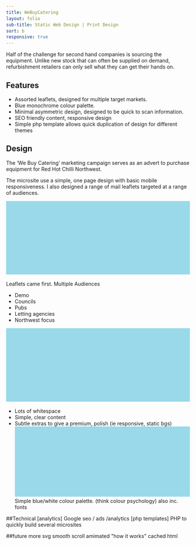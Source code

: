 ```yaml
---
title: WeBuyCatering
layout: folio
sub-title: Static Web Design | Print Design
sort: b
responsive: true
---
```


<span class="block-intro flex-1">Half of the challenge for second hand companies is sourcing the equipment. Unlike new stock that can often be supplied on demand, refurbishment retailers can only sell what they can get their hands on.
</span>

<div class="flex-2" >
<h2>Features</h2>
<ul>
  <li>Assorted leaflets, designed for multiple target markets.</li>
  <li>Blue monochrome colour palette.</li>
  <li>Minimal asymmetric design, designed to be quick to scan information.</li>
  <li>SEO friendly content, responsive design</li>
  <li>Simple php template allows quick duplication of design for different themes</li>
</ul>
</div>

<div class="flex-2" >
  <h2>Design</h2>
  <p>
    The ‘We Buy Catering’ marketing campaign serves as an advert to purchase equipment for Red Hot Chilli Northwest.
  </p>
  <p>
   The microsite use a simple, one page design with basic mobile responsiveness. I also designed a range of mail leaflets targeted at a range of audiences.
  </p>
</div>

![leaflet](/images/placeholder.png)

Leaflets came first. Multiple Audiences

- Demo
- Councils
- Pubs
- Letting agencies
- Northwest focus

![site design](/images/placeholder.png)

- Lots of whitespace
- Simple, clear content
- Subtle extras to give a premium, polish (ie responsive, static bgs)
![Colour palette](/images/placeholder.png)
Simple blue/white colour palette. (think colour psychology)
also inc. fonts

##Technical
[analytics]
Google seo / ads /analytics
 [php templates]
PHP to quickly build several microsites

##future
more svg
smooth scroll
amimated "how it works"
cached html
